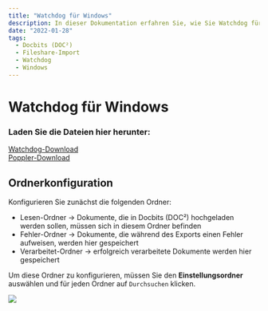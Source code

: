 ```yaml
---
title: "Watchdog für Windows"
description: In dieser Dokumentation erfahren Sie, wie Sie Watchdog für Windows konfigurieren, um Ihre lokalen Dokumente einfach in Docbits (DOC²) zu importieren.
date: "2022-01-28"
tags:
  - Docbits (DOC²)
  - Fileshare-Import
  - Watchdog
  - Windows
---
```


# Watchdog für Windows

### Laden Sie die Dateien hier herunter:
<a href="/docbits/fileshare/Watchdog.exe" download>Watchdog-Download</a><br>
<a href="/docbits/fileshare/poppler.zip" download>Poppler-Download</a>

## Ordnerkonfiguration

Konfigurieren Sie zunächst die folgenden Ordner:

* Lesen-Ordner → Dokumente, die in Docbits (DOC²) hochgeladen werden sollen, müssen sich in diesem Ordner befinden
* Fehler-Ordner → Dokumente, die während des Exports einen Fehler aufweisen, werden hier gespeichert
* Verarbeitet-Ordner → erfolgreich verarbeitete Dokumente werden hier gespeichert

Um diese Ordner zu konfigurieren, müssen Sie den **Einstellungsordner** auswählen und für jeden Ordner auf `Durchsuchen` klicken.

![](/_images/docbits/Import_Watchdog_Windows_FolderConfiguration.png)
